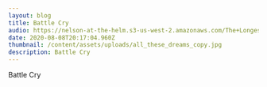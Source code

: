 ```yaml
---
layout: blog
title: Battle Cry
audio: https://nelson-at-the-helm.s3-us-west-2.amazonaws.com/The+Longest+Kiss.mp3
date: 2020-08-08T20:17:04.960Z
thumbnail: /content/assets/uploads/all_these_dreams_copy.jpg
description: Battle Cry
---
```

Battle Cry